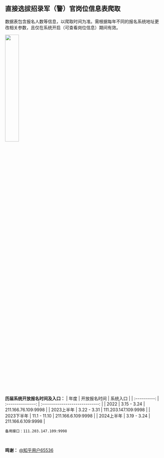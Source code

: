 ## 直接选拔招录军（警）官岗位信息表爬取
数据表包含报名人数等信息，以爬取时间为准。需根据每年不同的报名系统地址更改相关参数，且仅在系统开启（可查看岗位信息）期间有效。

<img src="https://user-images.githubusercontent.com/97808991/228814171-162385b9-b1d6-478b-93ec-5f3e05206c75.png" width="30%">

**历届系统开放报名时间及入口：**
| 年度         | 开放报名时间      | 系统入口                        |
| :----------: | :---------------: | :-----------------------------: |
| 2022         | 3.15 - 3.24       | 211.166.76.109:9998             |
| 2023上半年   | 3.22 - 3.31       | 111.203.147.109:9998            |
| 2023下半年   | 11.1 - 11.10      | 211.166.6.109:9998              |
| 2024上半年   | 3.19 - 3.24       | 211.166.6.109:9998              |

```
备用接口：111.203.147.109:9998
```

<br>

**鸣谢：** [@知乎用户65536](https://www.zhihu.com/people/tu-ge-ji-li-38)
